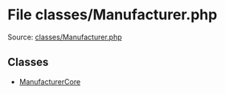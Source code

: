 File classes/Manufacturer.php
=========

Source: [classes/Manufacturer.php](https://github.com/PrestaShop/PrestaShop/blob/1.6.0.6/classes/Manufacturer.php)


Classes
-------

* [ManufacturerCore](class.ManufacturerCore.md)

